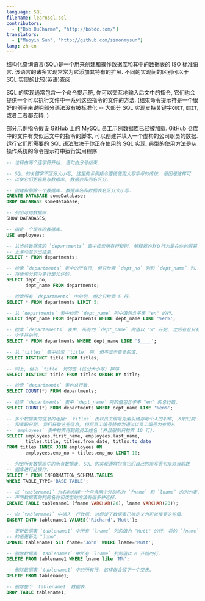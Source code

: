 ```yaml
---
language: SQL
filename: learnsql.sql
contributors:
  - ["Bob DuCharme", "http://bobdc.com/"]
translators:
  - ["Maoyin Sun", "http://github.com/simonmysun"]
lang: zh-cn
---
```


结构化查询语言(SQL)是一个用来创建和操作数据库和其中的数据表的 ISO 标准语言.
该语言的诸多实现常常为它添加其特有的扩展.
不同的实现间的区别可以于[SQL 实现的比较(英语)][]查阅.

[SQL 实现的比较(英语)]: http://troels.arvin.dk/db/rdbms/

SQL 的实现通常包含一个命令提示符, 你可以交互地输入后文中的指令,
它们也会提供一个可以执行文件中一系列这些指令的文件的方法.
(结束命令提示符是一个很好的例子来说明部分语法没有被标准化
-- 大部分 SQL 实现支持关键字`QUIT`, `EXIT`, 或者二者都支持. )

部分示例指令假设 [GitHub 上][test_db]的 [MySQL 员工示例数据库][]已经被加载.
GitHub 仓库中的文件有类似后文中的指令的脚本,
可以创建并填入一个虚构的公司职员的数据.
运行它们所需要的 SQL 语法取决于你正在使用的 SQL 实现.
典型的使用方法是从操作系统的命令提示符中运行实用程序.

[test_db]: https://github.com/datacharmer/test_db
[MySQL 员工示例数据库]: https://dev.mysql.com/doc/employee/en/

```sql
-- 注释由两个连字符开始. 语句由分号结束.

-- SQL 的关键字不区分大小写, 这里的示例指令遵循使用大写字母的传统, 原因是这样可
-- 以使它们更容易与数据库, 数据表和列名区分.

-- 创建和删除一个数据库. 数据库名和数据表名区分大小写.
CREATE DATABASE someDatabase;
DROP DATABASE someDatabase;

-- 列出可用数据库.
SHOW DATABASES;

-- 指定一个现存的数据库.
USE employees;

-- 从当前数据库的 `departments` 表中检索所有行和列. 解释器的默认行为是在你的屏幕
-- 上滚动显示出结果.
SELECT * FROM departments;

-- 检索 `departments` 表中的所有行, 但只检索 `dept_no` 列和 `dept_name` 列.
-- 将语句分割为多行是允许的.
SELECT dept_no,
       dept_name FROM departments;

-- 检索所有 `departments` 中的列, 但之只检索 5 行.
SELECT * FROM departments LIMIT 5;

-- 从 `departments` 表中检索 `dept_name` 列中值包含子串 "en" 的行.
SELECT dept_name FROM departments WHERE dept_name LIKE '%en%';

-- 检索 `departements` 表中, 所有的 `dept_name` 的值以 "S" 开始, 之后有且只有 4
-- 个字符的行.
SELECT * FROM departments WHERE dept_name LIKE 'S____';

-- 从 `titles` 表中检索 `title` 列, 但不显示重复的值.
SELECT DISTINCT title FROM titles;

-- 同上, 但以 `title` 列的值 (区分大小写) 排序.
SELECT DISTINCT title FROM titles ORDER BY title;

-- 检索 `departments` 表的总行数.
SELECT COUNT(*) FROM departments;

-- 检索 `departments` 表中 `dept_name` 列的值包含子串 "en" 的总行数.
SELECT COUNT(*) FROM departments WHERE dept_name LIKE '%en%';

-- 多个数据表的信息的连接: `titles` 表以员工编号为索引储存每个人的职称, 入职日期
-- 和离职日期. 我们获取这些信息, 但将员工编号替换为通过以员工编号为参照从
-- `employees` 表中检索得到的员工姓名 (并且限制只检索 10 行).
SELECT employees.first_name, employees.last_name,
       titles.title, titles.from_date, titles.to_date
FROM titles INNER JOIN employees ON
       employees.emp_no = titles.emp_no LIMIT 10;

-- 列出所有数据库中的所有数据表. SQL 的实现通常包含它们自己的简写语句来对当前数
-- 据库进行此操作.
SELECT * FROM INFORMATION_SCHEMA.TABLES
WHERE TABLE_TYPE='BASE TABLE';

-- 以 `tablename1` 为名称创建一个包含两个分别名为 `fname` 和 `lname` 的列的表.
-- 声明数据表的列的名称和类型的方法有很多种选择.
CREATE TABLE tablename1 (fname VARCHAR(20), lname VARCHAR(20));

-- 向 `tablename1` 中插入一行数据. 这假设了数据表已被定义为可以接受这些值.
INSERT INTO tablename1 VALUES('Richard','Mutt');

-- 更新数据表 `tablename1` 中所有 `lname` 列的值为 "Mutt" 的行, 将的 `fname` 列
-- 的值更新为 "John".
UPDATE tablename1 SET fname='John' WHERE lname='Mutt';

-- 删除数据表 `tablename1` 中所有 `lname` 列的值以 M 开始的行.
DELETE FROM tablename1 WHERE lname like 'M%';

-- 删除数据表 `tablename1` 中的所有行, 这样做会留下一个空表.
DELETE FROM tablename1;

-- 删除整个 `tablename1` 数据表.
DROP TABLE tablename1;
```
